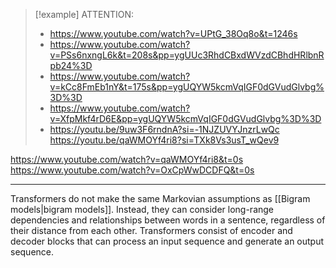 > [!example] ATTENTION: 
> - https://www.youtube.com/watch?v=UPtG_38Oq8o&t=1246s
> - https://www.youtube.com/watch?v=PSs6nxngL6k&t=208s&pp=ygUUc3RhdCBxdWVzdCBhdHRlbnRpb24%3D
> - https://www.youtube.com/watch?v=kCc8FmEb1nY&t=175s&pp=ygUQYW5kcmVqIGF0dGVudGlvbg%3D%3D
> - https://www.youtube.com/watch?v=XfpMkf4rD6E&pp=ygUQYW5kcmVqIGF0dGVudGlvbg%3D%3D
> - https://youtu.be/9uw3F6rndnA?si=-1NJZUVYJnzrLwQc
https://youtu.be/qaWMOYf4ri8?si=TXk8Vs3usT_wQev9

https://www.youtube.com/watch?v=qaWMOYf4ri8&t=0s
https://www.youtube.com/watch?v=OxCpWwDCDFQ&t=0s

---

Transformers do not make the same Markovian assumptions as [[Bigram models|bigram models]]. Instead, they can consider long-range dependencies and relationships between words in a sentence, regardless of their distance from each other. Transformers consist of encoder and decoder blocks that can process an input sequence and generate an output sequence.